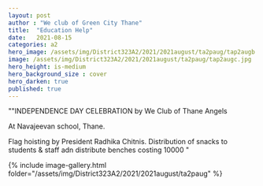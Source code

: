 ```yaml
---
layout: post
author : "We club of Green City Thane"
title:  "Education Help"
date:   2021-08-15
categories: a2
hero_image: /assets/img/District323A2/2021/2021august/ta2paug/tap2augb.jpg
image: /assets/img/District323A2/2021/2021august/ta2paug/tap2augc.jpg
hero_height: is-medium
hero_background_size : cover
hero_darken: true
published: true
---
```


""INDEPENDENCE DAY CELEBRATION by We Club of Thane Angels 
 
 At Navajeevan school, Thane.
 
 Flag hoisting by President Radhika Chitnis. Distribution of snacks to students & staff adn distribute  benches costing 10000 "



{% include image-gallery.html folder="/assets/img/District323A2/2021/2021august/ta2paug" %}
